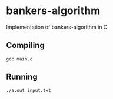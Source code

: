 # bankers-algorithm
Implementation of bankers-algorithm in C

## Compiling

`gcc main.c`

## Running

`./a.out input.txt`
